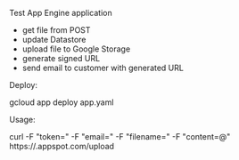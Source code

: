 Test App Engine application
- get file from POST
- update Datastore
- upload file to Google Storage
- generate signed URL
- send email to customer with generated URL

Deploy:

gcloud app deploy app.yaml 

Usage:

curl -F "token=<TOKEN>" -F "email=<RECiPIENT EMAIL>" -F "filename=<FILENAME>" -F "content=@<FILEPATH>" https://<APPENGINE-INSTANCE>.appspot.com/upload
